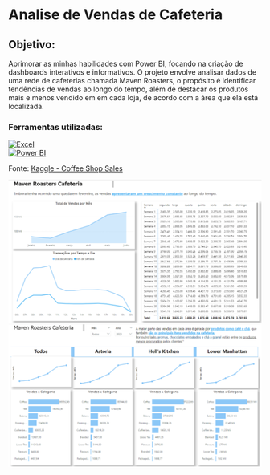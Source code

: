 <h1>Analise de Vendas de Cafeteria</h1>

<h2>Objetivo:</h2>

Aprimorar as minhas habilidades com Power BI, focando na criação de dashboards interativos e informativos. O projeto envolve analisar dados de uma rede de cafeterias chamada Maven Roasters, o propósito é identificar tendências de vendas ao longo do tempo, além de destacar os produtos mais e menos vendido em em cada loja, de acordo com a área que ela está localizada.

<h3>Ferramentas utilizadas:</h3>

[![Excel](https://img.shields.io/badge/Excel-217346?style=for-the-badge&logo=microsoft-excel&logoColor=white)](https://www.microsoft.com/pt-br/microsoft-365/excel)  
[![Power BI](https://img.shields.io/badge/PowerBI-F2C811?style=for-the-badge&logo=power-bi&logoColor=black)](https://powerbi.microsoft.com/)


Fonte: 
[Kaggle - Coffee Shop Sales](https://www.kaggle.com/datasets/ahmedabbas757/coffee-sales/data)


![img 1](https://github.com/gubetete/dashboard-powerbi-coffeshop/blob/main/img/pbi1.png?raw=true)
![img 2](https://github.com/gubetete/dashboard-powerbi-coffeshop/blob/main/img/pbi2.png?raw=true)
